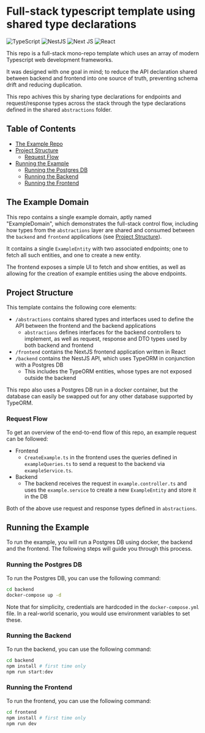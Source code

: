# Full-stack typescript template using shared type declarations

![TypeScript](https://img.shields.io/badge/typescript-%23007ACC.svg?style=for-the-badge&logo=typescript&logoColor=white)
![NestJS](https://img.shields.io/badge/nestjs-%23E0234E.svg?style=for-the-badge&logo=nestjs&logoColor=white)
![Next JS](https://img.shields.io/badge/Next-black?style=for-the-badge&logo=next.js&logoColor=white)
![React](https://img.shields.io/badge/react-%2320232a.svg?style=for-the-badge&logo=react&logoColor=%2361DAFB)

This repo is a full-stack mono-repo template which uses an array of modern Typescript web development frameworks.

It was designed with one goal in mind; to reduce the API declaration shared between backend and frontend into one source of truth, preventing schema drift and reducing duplication.

This repo achives this by sharing type declarations for endpoints and request/response types across the stack through the type declarations defined in the shared `abstractions` folder.

## Table of Contents

- [The Example Repo](#the-example-domain)
- [Project Structure](#project-structure)
  - [Request Flow](#request-flow)
- [Running the Example](#running-the-example)
  - [Running the Postgres DB](#running-the-postgres-db)
  - [Running the Backend](#running-the-backend)
  - [Running the Frontend](#running-the-frontend)

## The Example Domain

This repo contains a single example domain, aptly named "ExampleDomain", which demonstrates the full-stack control flow, including how types from the `abstractions` layer are shared and consumed between the `backend` and `frontend` applications (see [Project Structure](#project-structure)).

It contains a single `ExampleEntity` with two associated endpoints; one to fetch all such entities, and one to create a new entity.

The frontend exposes a simple UI to fetch and show entities, as well as allowing for the creation of example entities using the above endpoints.

## Project Structure

This template contains the following core elements:

- `/abstractions` contains shared types and interfaces used to define the API between the frontend and the backend applications
  - `abstractions` defines interfaces for the backend controllers to implement, as well as request, response and DTO types used by both backend and frontend
- `/frontend` contains the NextJS frontend application written in React
- `/backend` contains the NestJS API, which uses TypeORM in conjunction with a Postgres DB
  - This includes the TypeORM entities, whose types are not exposed outside the backend

This repo also uses a Postgres DB run in a docker container, but the database can easily be swapped out for any other database supported by TypeORM.

### Request Flow

To get an overview of the end-to-end flow of this repo, an example request can be followed:

- Frontend
  - `CreateExample.ts` in the frontend uses the queries defined in `exampleQueries.ts` to send a request to the backend via `exampleService.ts`.
- Backend
  - The backend receives the request in `example.controller.ts` and uses the `example.service` to create a new `ExampleEntity` and store it in the DB

Both of the above use request and response types defined in `abstractions`.

## Running the Example

To run the example, you will run a Postgres DB using docker, the backend and the frontend. The following steps will guide you through this process.

### Running the Postgres DB

To run the Postgres DB, you can use the following command:

```bash
cd backend
docker-compose up -d
```

Note that for simplicity, credentials are hardcoded in the `docker-compose.yml` file. In a real-world scenario, you would use environment variables to set these.

### Running the Backend

To run the backend, you can use the following command:

```bash
cd backend
npm install # first time only
npm run start:dev
```

### Running the Frontend

To run the frontend, you can use the following command:

```bash
cd frontend
npm install # first time only
npm run dev
```
